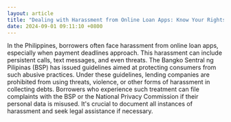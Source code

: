 ```yaml
---
layout: article
title: "Dealing with Harassment from Online Loan Apps: Know Your Rights"
date: 2024-09-01 09:11:10 +0800
---
```


<p>In the Philippines, borrowers often face harassment from online loan apps, especially when payment deadlines approach. This harassment can include persistent calls, text messages, and even threats. The Bangko Sentral ng Pilipinas (BSP) has issued guidelines aimed at protecting consumers from such abusive practices. Under these guidelines, lending companies are prohibited from using threats, violence, or other forms of harassment in collecting debts. Borrowers who experience such treatment can file complaints with the BSP or the National Privacy Commission if their personal data is misused. It's crucial to document all instances of harassment and seek legal assistance if necessary.</p>